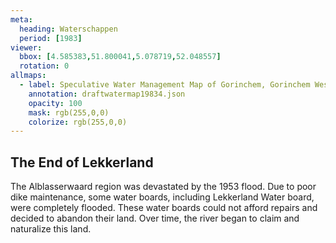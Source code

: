 ```yaml
---
meta:
  heading: Waterschappen
  period: [1983]
viewer:
  bbox: [4.585383,51.800041,5.078719,52.048557]
  rotation: 0
allmaps:
  - label: Speculative Water Management Map of Gorinchem, Gorinchem West 1 no. 38. Fourth Edition, series 1, 2023.  374 x 297 mm. Scale 1:25000. The Berlage. Based on Water Management Map 38 Gorinchem West 1. Fourth Edition, series 1, 1961. 555 x 690 mm. Scale 1:50000. Rijkswaterstaat.
    annotation: draftwatermap19834.json
    opacity: 100
    mask: rgb(255,0,0)
    colorize: rgb(255,0,0)
---
```


## The End of Lekkerland

The Alblasserwaard region was devastated by the 1953 flood. Due to poor dike maintenance, some water boards, including Lekkerland Water board, were completely flooded. These water boards could not afford repairs and decided to abandon their land. Over time, the river began to claim and naturalize this land.
